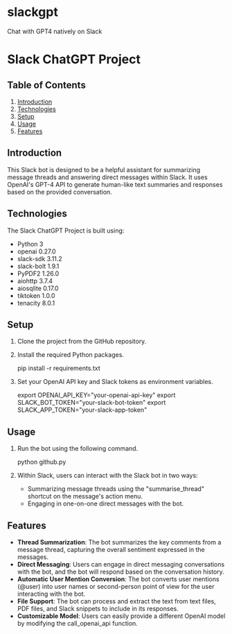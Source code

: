 # slackgpt
Chat with GPT4 natively on Slack
# Slack ChatGPT Project
## Table of Contents
1. [Introduction](#introduction)
2. [Technologies](#technologies)
3. [Setup](#setup)
4. [Usage](#usage)
5. [Features](#features)
## Introduction
This Slack bot is designed to be a helpful assistant for summarizing message threads and answering direct messages within Slack. It uses OpenAI's GPT-4 API to generate human-like text summaries and responses based on the provided conversation.
## Technologies
The Slack ChatGPT Project is built using:
* Python 3
* openai 0.27.0
* slack-sdk 3.11.2
* slack-bolt 1.9.1
* PyPDF2 1.26.0
* aiohttp 3.7.4
* aiosqlite 0.17.0
* tiktoken 1.0.0
* tenacity 8.0.1
## Setup
1. Clone the project from the GitHub repository.
2. Install the required Python packages.
   
   pip install -r requirements.txt
   
3. Set your OpenAI API key and Slack tokens as environment variables.
   
   export OPENAI_API_KEY="your-openai-api-key"
   export SLACK_BOT_TOKEN="your-slack-bot-token"
   export SLACK_APP_TOKEN="your-slack-app-token"
   
## Usage
1. Run the bot using the following command.
   
   python github.py
   
2. Within Slack, users can interact with the Slack bot in two ways:
   * Summarizing message threads using the "summarise_thread" shortcut on the message's action menu.
   * Engaging in one-on-one direct messages with the bot.
## Features
* **Thread Summarization**: The bot summarizes the key comments from a message thread, capturing the overall sentiment expressed in the messages.
* **Direct Messaging**: Users can engage in direct messaging conversations with the bot, and the bot will respond based on the conversation history.
* **Automatic User Mention Conversion**: The bot converts user mentions (@user) into user names or second-person point of view for the user interacting with the bot.
* **File Support**: The bot can process and extract the text from text files, PDF files, and Slack snippets to include in its responses.
* **Customizable Model**: Users can easily provide a different OpenAI model by modifying the call_openai_api function.
